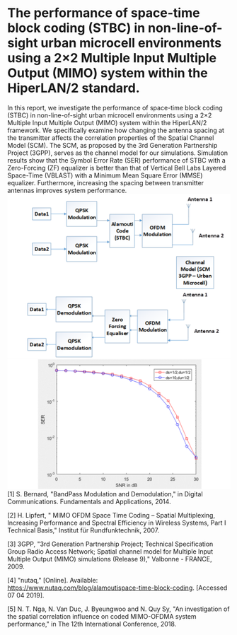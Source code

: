 # The performance of space-time block coding (STBC) in non-line-of-sight urban microcell environments using a 2×2 Multiple Input Multiple Output (MIMO) system within the HiperLAN/2 standard. 
In this report, we investigate the performance of space-time block coding (STBC) in non-line-of-sight urban microcell environments using a 2×2 Multiple Input Multiple Output (MIMO) system within the HiperLAN/2 framework. We specifically examine how changing the antenna spacing at the transmitter affects the correlation properties of the Spatial Channel Model (SCM). The SCM, as proposed by the 3rd Generation Partnership Project (3GPP), serves as the channel model for our simulations. Simulation results show that the Symbol Error Rate (SER) performance of STBC with a Zero-Forcing (ZF) equalizer is better than that of Vertical Bell Labs Layered Space-Time (VBLAST) with a Minimum Mean Square Error (MMSE) equalizer. Furthermore, increasing the spacing between transmitter antennas improves system performance.
![Simulation System](wireless_simulation_system.png)
![SER vs. SNR](SNR.png)
[1] S. Bernard, "BandPass Modulation and Demodulation," in Digital Communications. Fundamentals and Applications, 2014.

[2] H. Lipfert, " MIMO OFDM Space Time Coding – Spatial Multiplexing, Increasing Performance and Spectral Efficiency in Wireless Systems, Part I Technical Basis," Institut für Rundfunktechnik, 2007.

[3] 3GPP, "3rd Generation Partnership Project; Technical Specification Group Radio Access Network; Spatial channel model for Multiple Input Multiple Output (MIMO) simulations (Release 9)," Valbonne - FRANCE, 2009.

[4] "nutaq," [Online]. Available: https://www.nutaq.com/blog/alamoutispace-time-block-coding. [Accessed 07 04 2019].

[5] N. T. Nga, N. Van Duc, J. Byeungwoo and N. Quy Sy, "An investigation of the spatial correlation influence on coded MIMO-OFDMA system performance," in The 12th International Conference, 2018.
